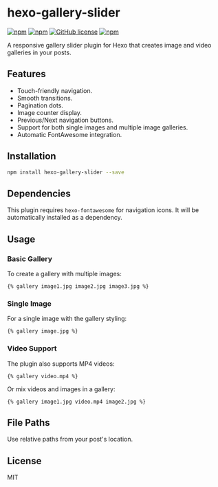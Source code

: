 # hexo-gallery-slider

[![npm](https://img.shields.io/npm/dt/hexo-gallery-slider)](https://www.npmjs.com/package/hexo-gallery-slider)
[![npm](https://img.shields.io/npm/dw/hexo-gallery-slider)](https://www.npmjs.com/package/hexo-gallery-slider)
[![GitHub license](https://img.shields.io/github/license/neverbot/hexo-gallery-slider)](https://github.com/neverbot/hexo-gallery-slider/blob/master/LICENSE)
[![npm](https://img.shields.io/npm/v/hexo-gallery-slider)](https://www.npmjs.com/package/hexo-gallery-slider)

A responsive gallery slider plugin for Hexo that creates image and video galleries in your posts.

## Features

- Touch-friendly navigation.
- Smooth transitions.
- Pagination dots.
- Image counter display.
- Previous/Next navigation buttons.
- Support for both single images and multiple image galleries.
- Automatic FontAwesome integration.

## Installation

```bash
npm install hexo-gallery-slider --save
```

## Dependencies

This plugin requires `hexo-fontawesome` for navigation icons. It will be automatically installed as a dependency.

## Usage

### Basic Gallery

To create a gallery with multiple images:

```
{% gallery image1.jpg image2.jpg image3.jpg %}
```

### Single Image

For a single image with the gallery styling:

```
{% gallery image.jpg %}
```

### Video Support

The plugin also supports MP4 videos:

```
{% gallery video.mp4 %}
```

Or mix videos and images in a gallery:

```
{% gallery image1.jpg video.mp4 image2.jpg %}
```

## File Paths

Use relative paths from your post's location.

## License

MIT
